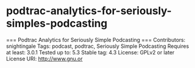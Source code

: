 # podtrac-analytics-for-seriously-simples-podcasting

=== Podtrac Analytics for Seriously Simple Podcasting ===
Contributors: snightingale
Tags: podcast, podtrac, Seriously Simple Podcasting
Requires at least: 3.0.1
Tested up to: 5.3
Stable tag: 4.3
License: GPLv2 or later
License URI: http://www.gnu.or